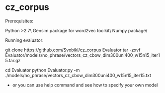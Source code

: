 # cz_corpus

Prerequisites: 

Python >2.7\\
Gensim package for word2vec toolkit\\
Numpy package\\

Running evaluator: 

git clone https://github.com/Svobikl/cz_corpus Evaluator
tar -zxvf Evaluator/models/no_phrase/vectors_cz_cbow_dim300uni400_w15n15_iter15.tar.gz

cd Evaluator
python Evaluator.py -m ./models/no_phrase/vectors_cz_cbow_dim300uni400_w15n15_iter15.txt


- or you can use help command and see how to specify your own model



